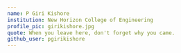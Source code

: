```yaml
---
name: P Giri Kishore
institution: New Horizon College of Engineering
profile_pic: girikishore.jpg
quote: When you leave here, don't forget why you came. 
github_user: pgirikishore
---
```

